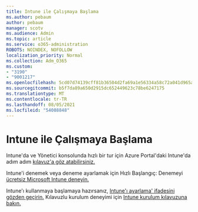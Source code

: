 ```yaml
---
title: Intune ile Çalışmaya Başlama
ms.author: pebaum
author: pebaum
manager: scotv
ms.audience: Admin
ms.topic: article
ms.service: o365-administration
ROBOTS: NOINDEX, NOFOLLOW
localization_priority: Normal
ms.collection: Adm_O365
ms.custom:
- "3190"
- "9001217"
ms.openlocfilehash: 5cd07d74139cff81b36504d2fa69a1e56334a58c72a041d965a1d80c55ee3d7e
ms.sourcegitcommit: b5f7da89a650d2915dc652449623c78be6247175
ms.translationtype: MT
ms.contentlocale: tr-TR
ms.lasthandoff: 08/05/2021
ms.locfileid: "54088848"
---
```

# <a name="getting-started-with-intune"></a>Intune ile Çalışmaya Başlama

Intune'da ve Yönetici konsolunda hızlı bir tur için Azure Portal'daki Intune'da adım adım [kılavuz'a göz atabilirsiniz.](https://docs.microsoft.com/mem/intune/fundamentals/tutorial-walkthrough-endpoint-manager)

Intune'i denemek veya deneme ayarlamak için Hızlı Başlangıç: Denemeyi [ücretsiz Microsoft Intune deneyin.](https://docs.microsoft.com/intune/fundamentals/free-trial-sign-up)

Intune'ı kullanmaya başlamaya hazırsanız, [Intune'ı ayarlama' ifadesini gözden geçirin.](https://docs.microsoft.com/mem/intune/fundamentals/setup-steps) Kılavuzlu kurulum deneyimi için [Intune kurulum kılavuzuna bakın.](https://admin.microsoft.com/AdminPortal/Home?ref=/modernonboarding/intunesetupguide)